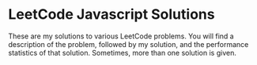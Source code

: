 # LeetCode Javascript Solutions

These are my solutions to various LeetCode problems.  You will find a description of the problem, followed by my solution, and the performance statistics of that solution.  Sometimes, more than one solution is given.
